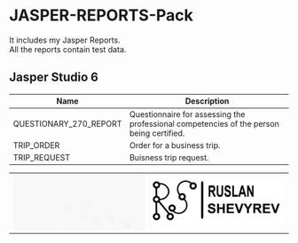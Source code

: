 # JASPER-REPORTS-Pack

It includes my Jasper Reports.\
All the reports contain test data.

## Jasper Studio 6

| Name  | Description |
| ------------- | ------------- |
| QUESTIONARY_270_REPORT  | Questionnaire for assessing the professional competencies of the person being certified. |
| TRIP_ORDER | Order for a business trip. |
| TRIP_REQUEST | Buisness trip request. |

<table>
  <tr>
    <td valign="center" width="49%"><img src="https://github.com/Ruslan-Shevyrev/Ruslan-Shevyrev/blob/main/logoRS/logo_mini.gif" title="logo"></td>
    <td valign="center" width="49%"><img src="https://github.com/Ruslan-Shevyrev/Ruslan-Shevyrev/blob/main/logoRS/logoRS_FULL.png" title="RuslanShevyrev"></td>
  </tr>
</table>